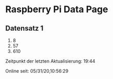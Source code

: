 
# Raspberry Pi Data Page
## Datensatz 1
1. 8
2. 57
3. 610

Zeitpunkt der letzten Aktualisierung: 19:44

Online seit: 05/31/20,10:56:29
    
